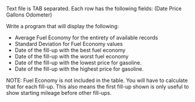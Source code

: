 
Text file is TAB separated.
Each row has the following fields:
	(Date	Price	Gallons	Odometer)


Write a program that will display the following:

 - Average Fuel Economy for the entirety of available records
 - Standard Deviation for Fuel Economy values
 - Date of the fill-up with the best fuel economy
 - Date of the fill-up with the worst fuel economy
 - Date of the fill-up with the lowest price for gasoline.
 - Date of the fill-up with the highest price for gasoline.

NOTE:  Fuel Economy is not included in the table.
You will have to calculate that for each fill-up.
This also means the first fill-up shown is only useful to show 
starting mileage before other fill-ups.


